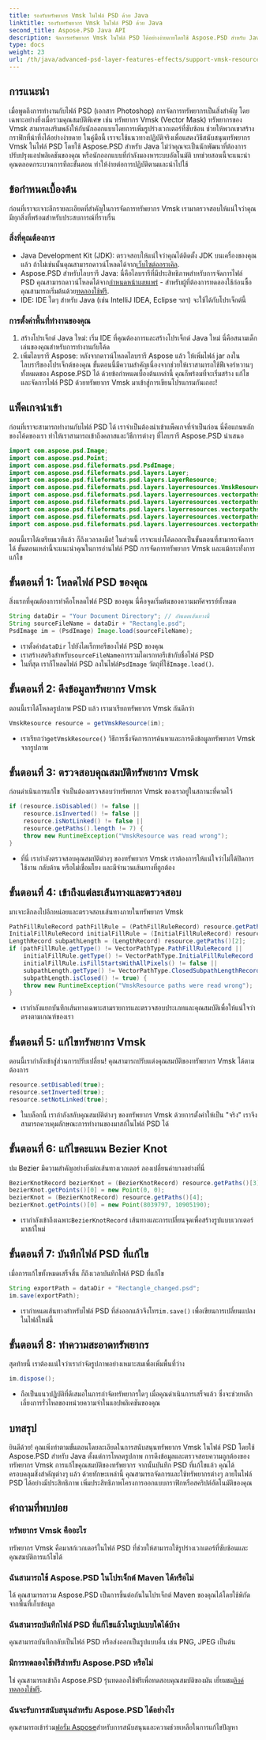 ```yaml
---
title: รองรับทรัพยากร Vmsk ในไฟล์ PSD ด้วย Java
linktitle: รองรับทรัพยากร Vmsk ในไฟล์ PSD ด้วย Java
second_title: Aspose.PSD Java API
description: จัดการทรัพยากร Vmsk ในไฟล์ PSD ได้อย่างง่ายดายโดยใช้ Aspose.PSD สำหรับ Java บทช่วยสอนแบบทีละขั้นตอนที่ครอบคลุมซึ่งเหมาะสำหรับนักพัฒนาและนักออกแบบ
type: docs
weight: 23
url: /th/java/advanced-psd-layer-features-effects/support-vmsk-resource-psd-files/
---
```

## การแนะนำ
เมื่อพูดถึงการทำงานกับไฟล์ PSD (เอกสาร Photoshop) การจัดการทรัพยากรเป็นสิ่งสำคัญ โดยเฉพาะอย่างยิ่งเมื่อรวมคุณสมบัติพิเศษ เช่น ทรัพยากร Vmsk (Vector Mask) ทรัพยากรของ Vmsk สามารถเสริมพลังให้กับนักออกแบบโดยการเพิ่มรูปร่างเวกเตอร์ที่ซับซ้อน ช่วยให้พวกเขาสร้างกราฟิกที่น่าทึ่งได้อย่างง่ายดาย ในคู่มือนี้ เราจะใช้แนวทางปฏิบัติจริงเพื่อแสดงวิธีสนับสนุนทรัพยากร Vmsk ในไฟล์ PSD โดยใช้ Aspose.PSD สำหรับ Java ไม่ว่าคุณจะเป็นนักพัฒนาที่ต้องการปรับปรุงแอปพลิเคชันของคุณ หรือนักออกแบบที่กำลังมองหาระบบอัตโนมัติ บทช่วยสอนนี้จะแนะนำคุณตลอดกระบวนการทีละขั้นตอน ทำให้ง่ายต่อการปฏิบัติตามและนำไปใช้
## ข้อกำหนดเบื้องต้น
ก่อนที่เราจะเจาะลึกรายละเอียดที่สำคัญในการจัดการทรัพยากร Vmsk เรามาตรวจสอบให้แน่ใจว่าคุณมีทุกสิ่งที่พร้อมสำหรับประสบการณ์ที่ราบรื่น
### สิ่งที่คุณต้องการ
-  Java Development Kit (JDK): ตรวจสอบให้แน่ใจว่าคุณได้ติดตั้ง JDK บนเครื่องของคุณแล้ว ถ้าไม่เช่นนั้นคุณสามารถดาวน์โหลดได้จาก[เว็บไซต์ออราเคิล](https://www.oracle.com/java/technologies/javase-downloads.html).
- Aspose.PSD สำหรับไลบรารี Java: นี่คือไลบรารีที่มีประสิทธิภาพสำหรับการจัดการไฟล์ PSD คุณสามารถดาวน์โหลดได้จาก[กำหนดหน้าเผยแพร่](https://releases.aspose.com/psd/java/) - สำหรับผู้ที่ต้องการทดลองใช้ก่อนซื้อคุณสามารถเริ่มต้นด้วย[ทดลองใช้ฟรี](https://releases.aspose.com/).
- IDE: IDE ใดๆ สำหรับ Java (เช่น IntelliJ IDEA, Eclipse ฯลฯ) จะใช้ได้กับโปรเจ็กต์นี้
### การตั้งค่าพื้นที่ทำงานของคุณ
1. สร้างโปรเจ็กต์ Java ใหม่: เริ่ม IDE ที่คุณต้องการและสร้างโปรเจ็กต์ Java ใหม่ นี่คือสนามเด็กเล่นของคุณสำหรับการทำงานกับโค้ด
2. เพิ่มไลบรารี Aspose: หลังจากดาวน์โหลดไลบรารี Aspose แล้ว ให้เพิ่มไฟล์ jar ลงในไลบรารีของโปรเจ็กต์ของคุณ ขั้นตอนนี้มีความสำคัญเนื่องจากช่วยให้เราสามารถใช้ฟีเจอร์หวานๆ ทั้งหมดของ Aspose.PSD ได้
ด้วยข้อกำหนดเบื้องต้นเหล่านี้ คุณก็พร้อมที่จะเริ่มสร้าง แก้ไข และจัดการไฟล์ PSD ด้วยทรัพยากร Vmsk มาเข้าสู่การเขียนโปรแกรมกันเถอะ!
## แพ็คเกจนำเข้า
ก่อนที่เราจะสามารถทำงานกับไฟล์ PSD ได้ เราจำเป็นต้องนำเข้าแพ็คเกจที่จำเป็นก่อน นี่คือแกนหลักของโค้ดของเรา ทำให้เราสามารถเข้าถึงคลาสและวิธีการต่างๆ ที่ไลบรารี Aspose.PSD นำเสนอ
```java
import com.aspose.psd.Image;
import com.aspose.psd.Point;
import com.aspose.psd.fileformats.psd.PsdImage;
import com.aspose.psd.fileformats.psd.layers.Layer;
import com.aspose.psd.fileformats.psd.layers.LayerResource;
import com.aspose.psd.fileformats.psd.layers.layerresources.VmskResource;
import com.aspose.psd.fileformats.psd.layers.layerresources.vectorpaths.BezierKnotRecord;
import com.aspose.psd.fileformats.psd.layers.layerresources.vectorpaths.InitialFillRuleRecord;
import com.aspose.psd.fileformats.psd.layers.layerresources.vectorpaths.LengthRecord;
import com.aspose.psd.fileformats.psd.layers.layerresources.vectorpaths.PathFillRuleRecord;
import com.aspose.psd.fileformats.psd.layers.layerresources.vectorpaths.VectorPathType;
```
ตอนนี้เราได้เตรียมเวทีแล้ว ก็ถึงเวลาลงมือ! ในส่วนนี้ เราจะแบ่งโค้ดออกเป็นขั้นตอนที่สามารถจัดการได้ ขั้นตอนเหล่านี้จะแนะนำคุณในการอ่านไฟล์ PSD การจัดการทรัพยากร Vmsk และแม้กระทั่งการแก้ไข
## ขั้นตอนที่ 1: โหลดไฟล์ PSD ของคุณ
สิ่งแรกที่คุณต้องการทำคือโหลดไฟล์ PSD ของคุณ นี่คือจุดเริ่มต้นของความมหัศจรรย์ทั้งหมด
```java
String dataDir = "Your Document Directory"; // อัพเดตเส้นทางนี้
String sourceFileName = dataDir + "Rectangle.psd";
PsdImage im = (PsdImage) Image.load(sourceFileName);
```

-  เราตั้งค่า`dataDir` ไปยังไดเร็กทอรีของไฟล์ PSD ของคุณ 
-  เราสร้างสตริงสำหรับ`sourceFileName`การรวมไดเรกทอรีเข้ากับชื่อไฟล์ PSD
-  ในที่สุด เราก็โหลดไฟล์ PSD ลงในไฟล์`PsdImage` วัตถุที่ใช้`Image.load()`.
## ขั้นตอนที่ 2: ดึงข้อมูลทรัพยากร Vmsk
ตอนนี้เราได้โหลดรูปภาพ PSD แล้ว เรามาเรียกทรัพยากร Vmsk กันดีกว่า
```java
VmskResource resource = getVmskResource(im);
```

-  เราเรียกว่า`getVmskResource()` วิธีการซึ่งจัดการการค้นหาและการดึงข้อมูลทรัพยากร Vmsk จากรูปภาพ
## ขั้นตอนที่ 3: ตรวจสอบคุณสมบัติทรัพยากร Vmsk
ก่อนดำเนินการแก้ไข จำเป็นต้องตรวจสอบว่าทรัพยากร Vmsk ของเราอยู่ในสถานะที่คาดไว้
```java
if (resource.isDisabled() != false ||
	resource.isInverted() != false ||
	resource.isNotLinked() != false ||
	resource.getPaths().length != 7) {
	throw new RuntimeException("VmskResource was read wrong");
}
```

- ที่นี่ เรากำลังตรวจสอบคุณสมบัติต่างๆ ของทรัพยากร Vmsk เราต้องการให้แน่ใจว่าไม่ได้ปิดการใช้งาน กลับด้าน หรือไม่เชื่อมโยง และมีจำนวนเส้นทางที่ถูกต้อง
## ขั้นตอนที่ 4: เข้าถึงแต่ละเส้นทางและตรวจสอบ
มาเจาะลึกลงไปอีกหน่อยและตรวจสอบเส้นทางภายในทรัพยากร Vmsk
```java
PathFillRuleRecord pathFillRule = (PathFillRuleRecord) resource.getPaths()[0];
InitialFillRuleRecord initialFillRule = (InitialFillRuleRecord) resource.getPaths()[1];
LengthRecord subpathLength = (LengthRecord) resource.getPaths()[2];
if (pathFillRule.getType() != VectorPathType.PathFillRuleRecord ||
	initialFillRule.getType() != VectorPathType.InitialFillRuleRecord ||
	initialFillRule.isFillStartsWithAllPixels() != false ||
	subpathLength.getType() != VectorPathType.ClosedSubpathLengthRecord ||
	subpathLength.isClosed() != true) {
	throw new RuntimeException("VmskResource paths were read wrong");
}
```

- เรากำลังแยกบันทึกเส้นทางเฉพาะสามรายการและตรวจสอบประเภทและคุณสมบัติเพื่อให้แน่ใจว่าตรงตามเกณฑ์ของเรา
## ขั้นตอนที่ 5: แก้ไขทรัพยากร Vmsk
ตอนนี้เรากำลังเข้าสู่ส่วนการปรับเปลี่ยน! คุณสามารถปรับแต่งคุณสมบัติของทรัพยากร Vmsk ได้ตามต้องการ
```java
resource.setDisabled(true);
resource.setInverted(true);
resource.setNotLinked(true);
```

- ในบล็อกนี้ เรากำลังสลับคุณสมบัติต่างๆ ของทรัพยากร Vmsk ด้วยการตั้งค่าให้เป็น "จริง" เราจึงสามารถควบคุมลักษณะการทำงานของมาสก์ในไฟล์ PSD ได้
## ขั้นตอนที่ 6: แก้ไขคะแนน Bezier Knot
ปม Bezier มีความสำคัญอย่างยิ่งต่อเส้นทางเวกเตอร์ ลองเปลี่ยนค่าบางอย่างที่นี่
```java
BezierKnotRecord bezierKnot = (BezierKnotRecord) resource.getPaths()[3];
bezierKnot.getPoints()[0] = new Point(0, 0);
bezierKnot = (BezierKnotRecord) resource.getPaths()[4];
bezierKnot.getPoints()[0] = new Point(8039797, 10905190);
```

-  เรากำลังเข้าถึงเฉพาะ`BezierKnotRecord` เส้นทางและการเปลี่ยนจุดเพื่อสร้างรูปแบบเวกเตอร์มาสก์ใหม่
## ขั้นตอนที่ 7: บันทึกไฟล์ PSD ที่แก้ไข
เมื่อการแก้ไขทั้งหมดเสร็จสิ้น ก็ถึงเวลาบันทึกไฟล์ PSD ที่แก้ไข 
```java
String exportPath = dataDir + "Rectangle_changed.psd";
im.save(exportPath);
```

-  เรากำหนดเส้นทางสำหรับไฟล์ PSD ที่ส่งออกแล้วจึงโทร`im.save()` เพื่อเขียนการเปลี่ยนแปลงในไฟล์ใหม่นี้
## ขั้นตอนที่ 8: ทำความสะอาดทรัพยากร
สุดท้ายนี้ เราต้องแน่ใจว่าเรากำจัดรูปภาพอย่างเหมาะสมเพื่อเพิ่มพื้นที่ว่าง
```java
im.dispose();
```

- ถือเป็นแนวปฏิบัติที่ดีเสมอในการกำจัดทรัพยากรใดๆ เมื่อคุณดำเนินการเสร็จแล้ว ซึ่งจะช่วยหลีกเลี่ยงการรั่วไหลของหน่วยความจำในแอปพลิเคชันของคุณ
## บทสรุป
ยินดีด้วย! คุณเพิ่งทำตามขั้นตอนโดยละเอียดในการสนับสนุนทรัพยากร Vmsk ในไฟล์ PSD โดยใช้ Aspose.PSD สำหรับ Java ตั้งแต่การโหลดรูปภาพ การดึงข้อมูลและตรวจสอบความถูกต้องของทรัพยากร Vmsk การแก้ไขคุณสมบัติของทรัพยากร จากนั้นบันทึก PSD ที่แก้ไขแล้ว คุณได้ครอบคลุมสิ่งสำคัญต่างๆ แล้ว ด้วยทักษะเหล่านี้ คุณสามารถจัดการและใช้ทรัพยากรต่างๆ ภายในไฟล์ PSD ได้อย่างมีประสิทธิภาพ เพิ่มประสิทธิภาพโครงการออกแบบกราฟิกหรือสคริปต์อัตโนมัติของคุณ
## คำถามที่พบบ่อย
### ทรัพยากร Vmsk คืออะไร
ทรัพยากร Vmsk คือมาสก์เวกเตอร์ในไฟล์ PSD ที่ช่วยให้สามารถใช้รูปร่างเวกเตอร์ที่ซับซ้อนและคุณสมบัติการแก้ไขได้
### ฉันสามารถใช้ Aspose.PSD ในโปรเจ็กต์ Maven ได้หรือไม่
ได้ คุณสามารถรวม Aspose.PSD เป็นการขึ้นต่อกันในโปรเจ็กต์ Maven ของคุณได้โดยใช้พิกัดจากพื้นที่เก็บข้อมูล
### ฉันสามารถบันทึกไฟล์ PSD ที่แก้ไขแล้วในรูปแบบใดได้บ้าง
คุณสามารถบันทึกกลับเป็นไฟล์ PSD หรือส่งออกเป็นรูปแบบอื่น เช่น PNG, JPEG เป็นต้น
### มีการทดลองใช้ฟรีสำหรับ Aspose.PSD หรือไม่
 ใช่ คุณสามารถเข้าถึง Aspose.PSD รุ่นทดลองใช้ฟรีเพื่อทดสอบคุณสมบัติของมัน เยี่ยมชม[ลิงค์ทดลองใช้ฟรี](https://releases.aspose.com/).
### ฉันจะรับการสนับสนุนสำหรับ Aspose.PSD ได้อย่างไร
 คุณสามารถเข้าร่วม[ฟอรั่ม Aspose](https://forum.aspose.com/c/psd/34)สำหรับการสนับสนุนและความช่วยเหลือในการแก้ไขปัญหา